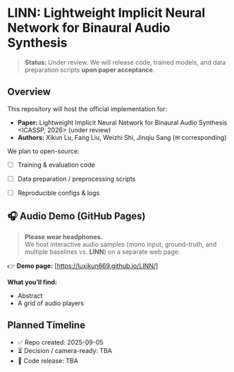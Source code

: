 # LINN: Lightweight Implicit Neural Network for Binaural Audio Synthesis
> **Status:** Under review. We will release code, trained models, and data preparation scripts **upon paper acceptance**.

## Overview
This repository will host the official implementation for:
- **Paper:** Lightweight Implicit Neural Network for Binaural Audio Synthesis <ICASSP, 2026> (under review)
- **Authors:** Xikun Lu, Fang Liu, Weizhi Shi, Jinqiu Sang (✉ corresponding)

We plan to open-source:
- [ ] Training & evaluation code    
- [ ] Data preparation / preprocessing scripts  
- [ ] Reproducible configs & logs


## 🎧 Audio Demo (GitHub Pages)

> **Please wear headphones.**  
We host interactive audio samples (mono input, ground-truth, and multiple baselines vs. **LINN**) on a separate web page:

👉 **Demo page:** [https://luxikun669.github.io/LINN/]  

**What you’ll find:**
- Abstract
- A grid of audio players


## Planned Timeline
- ✅ Repo created: 2025-09-05
- ⏳ Decision / camera-ready: TBA
- 🚀 Code release: TBA
